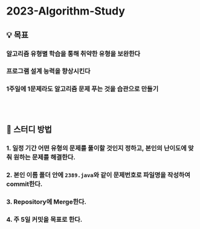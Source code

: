 # 2023-Algorithm-Study

## 💡 목표
### 알고리즘 유형별 학습을 통해 취약한 유형을 보완한다
### 프로그램 설계 능력을 향상시킨다
### 1주일에 1문제라도 알고리즘 문제 푸는 것을 습관으로 만들기

<br><br>

## 📝 스터디 방법
### 1. 일정 기간 어떤 유형의 문제를 풀이할 것인지 정하고, 본인의 난이도에 맞춰 원하는 문제를 해결한다.
### 2. 본인 이름 폴더 안에 `2389.java`와 같이 문제번호로 파일명을 작성하여 commit한다.
### 3. Repository에 Merge한다.
### 4. 주 5일 커밋을 목표로 한다.
